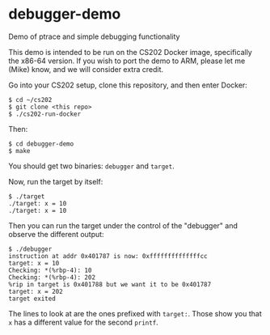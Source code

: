 # debugger-demo
Demo of ptrace and simple debugging functionality

This demo is intended to be run on the CS202 Docker image, specifically
the x86-64 version. If you wish to port the demo to ARM, please let me
(Mike) know, and we will consider extra credit.

Go into your CS202 setup, clone this repository, and then enter Docker: 
```
$ cd ~/cs202
$ git clone <this repo>
$ ./cs202-run-docker
```

Then:
```
$ cd debugger-demo
$ make
```

You should get two binaries: `debugger` and `target`.

Now, run the target by itself:
```
$ ./target
./target: x = 10
./target: x = 10
```

Then you can run the target under the control of the "debugger" and
observe the different output:

```
$ ./debugger
instruction at addr 0x401787 is now: 0xffffffffffffffcc
target: x = 10
Checking: *(%rbp-4): 10
Checking: *(%rbp-4): 202
%rip in target is 0x401788 but we want it to be 0x401787
target: x = 202
target exited
```

The lines to look at are the ones prefixed with `target:`. Those show you
that `x` has a different value for the second `printf`.

